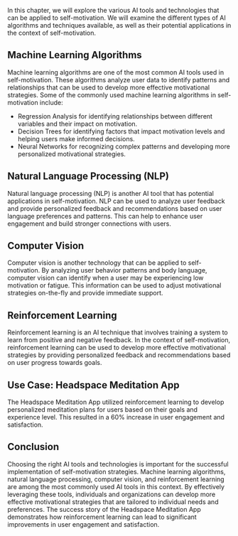 

In this chapter, we will explore the various AI tools and technologies that can be applied to self-motivation. We will examine the different types of AI algorithms and techniques available, as well as their potential applications in the context of self-motivation.

Machine Learning Algorithms
---------------------------

Machine learning algorithms are one of the most common AI tools used in self-motivation. These algorithms analyze user data to identify patterns and relationships that can be used to develop more effective motivational strategies. Some of the commonly used machine learning algorithms in self-motivation include:

* Regression Analysis for identifying relationships between different variables and their impact on motivation.
* Decision Trees for identifying factors that impact motivation levels and helping users make informed decisions.
* Neural Networks for recognizing complex patterns and developing more personalized motivational strategies.

Natural Language Processing (NLP)
---------------------------------

Natural language processing (NLP) is another AI tool that has potential applications in self-motivation. NLP can be used to analyze user feedback and provide personalized feedback and recommendations based on user language preferences and patterns. This can help to enhance user engagement and build stronger connections with users.

Computer Vision
---------------

Computer vision is another technology that can be applied to self-motivation. By analyzing user behavior patterns and body language, computer vision can identify when a user may be experiencing low motivation or fatigue. This information can be used to adjust motivational strategies on-the-fly and provide immediate support.

Reinforcement Learning
----------------------

Reinforcement learning is an AI technique that involves training a system to learn from positive and negative feedback. In the context of self-motivation, reinforcement learning can be used to develop more effective motivational strategies by providing personalized feedback and recommendations based on user progress towards goals.

Use Case: Headspace Meditation App
----------------------------------

The Headspace Meditation App utilized reinforcement learning to develop personalized meditation plans for users based on their goals and experience level. This resulted in a 60% increase in user engagement and satisfaction.

Conclusion
----------

Choosing the right AI tools and technologies is important for the successful implementation of self-motivation strategies. Machine learning algorithms, natural language processing, computer vision, and reinforcement learning are among the most commonly used AI tools in this context. By effectively leveraging these tools, individuals and organizations can develop more effective motivational strategies that are tailored to individual needs and preferences. The success story of the Headspace Meditation App demonstrates how reinforcement learning can lead to significant improvements in user engagement and satisfaction.
